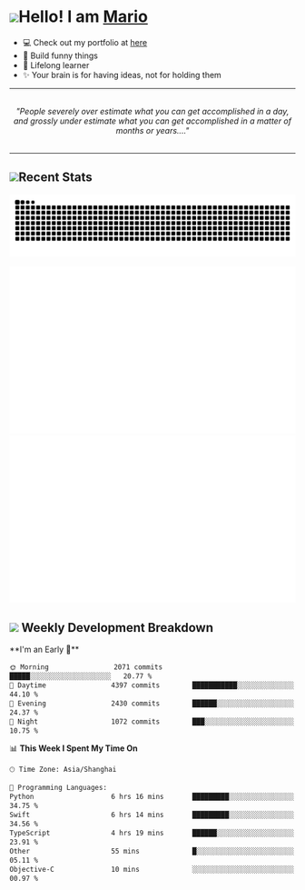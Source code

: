 <h1><a href = "#"><img src="https://media.giphy.com/media/VgCDAzcKvsR6OM0uWg/giphy.gif" width="50"></a><span>Hello! I am <a href="https://github.com/mario1in">Mario</a></span></h1>

- 💻 Check out my portfolio at [here](https://shixiong.name)
- 🔨 Build funny things
- 🚀 Lifelong learner
- ✨ Your brain is for having ideas, not for holding them

<hr/>
<br/>
<div align="center">
<i>"People severely over estimate what you can get accomplished in a day, and grossly under estimate what you can get accomplished in a matter of months or years...." </i>
</div>
<br/>
<hr/>

<h2 align="left">
  <a href="#"><img src="https://emojis.slackmojis.com/emojis/images/1643514389/3643/cool-doge.gif?1643514389" height="30"></a>Recent Stats
</h2>

<picture>
  <source
    media="(prefers-color-scheme: dark)"
    srcset="https://raw.githubusercontent.com/mario1in/mario1in/output/github-contribution-grid-snake-dark.svg"
  />
  <source
    media="(prefers-color-scheme: light)"
    srcset="https://raw.githubusercontent.com/mario1in/mario1in/output/github-contribution-grid-snake.svg"
  />
  <img
    alt="github contribution grid snake animation"
    src="https://raw.githubusercontent.com/mario1in/mario1in/output/github-contribution-grid-snake.svg"
  />
</picture>

![overview](https://raw.githubusercontent.com/mario1in/mario1in/stats-output/generated/overview.svg)
![languages](https://raw.githubusercontent.com/mario1in/mario1in/stats-output/generated/languages.svg)

<h2 align="left">
  <a href="#"><img src="https://emojis.slackmojis.com/emojis/images/1643514062/184/nyancat_big.gif?1643514062" height="30"></a> Weekly Development Breakdown
</h2>
<!--START_SECTION:waka-->
**I'm an Early 🐤** 

```text
🌞 Morning                2071 commits        █████░░░░░░░░░░░░░░░░░░░░   20.77 % 
🌆 Daytime                4397 commits        ███████████░░░░░░░░░░░░░░   44.10 % 
🌃 Evening                2430 commits        ██████░░░░░░░░░░░░░░░░░░░   24.37 % 
🌙 Night                  1072 commits        ███░░░░░░░░░░░░░░░░░░░░░░   10.75 % 
```


📊 **This Week I Spent My Time On** 

```text
🕑︎ Time Zone: Asia/Shanghai

💬 Programming Languages: 
Python                   6 hrs 16 mins       █████████░░░░░░░░░░░░░░░░   34.75 % 
Swift                    6 hrs 14 mins       █████████░░░░░░░░░░░░░░░░   34.56 % 
TypeScript               4 hrs 19 mins       ██████░░░░░░░░░░░░░░░░░░░   23.91 % 
Other                    55 mins             █░░░░░░░░░░░░░░░░░░░░░░░░   05.11 % 
Objective-C              10 mins             ░░░░░░░░░░░░░░░░░░░░░░░░░   00.97 % 
```


<!--END_SECTION:waka-->

